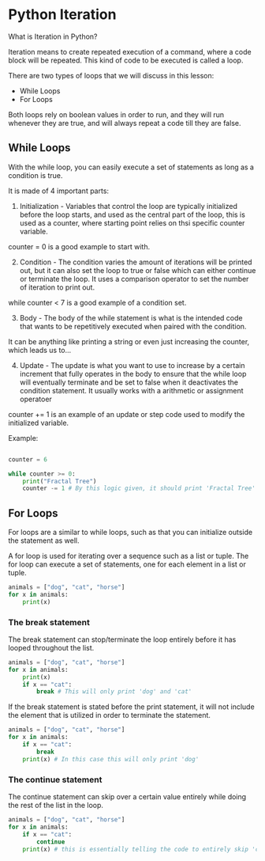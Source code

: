 # Python Iteration
What is Iteration in Python?

Iteration means to create repeated execution of a command, where a code block will be repeated. This kind of code to be executed is called a loop.

There are two types of loops that we will discuss in this lesson:

- While Loops
- For Loops

Both loops rely on boolean values in order to run, and they will run whenever they are true, and will always repeat a code till they are false.

## While Loops

With the while loop, you can easily execute a set of statements as long as a condition is true.

It is made of 4 important parts:

1. Initialization - Variables that control the loop are typically initialized before the loop starts, and used as the central part of the loop, this is used as a counter, where starting point relies on thsi specific counter variable.

counter = 0 is a good example to start with.

2. Condition - The condition varies the amount of iterations will be printed out, but it can also set the loop to true or false which can either continue or terminate the loop. It uses a comparison operator to set the number of iteration to print out.

while counter < 7 is a good example of a condition set.

3. Body - The body of the while statement is what is the intended code that wants to be repetitively executed when paired with the condition.

It can be anything like printing a string or even just increasing the counter, which leads us to...

4. Update - The update is what you want to use to increase by a certain increment that fully operates in the body to ensure that the while loop will eventually terminate and be set to false when it deactivates the condition statement. It usually works with a arithmetic or assignment operatoer

counter += 1 is an example of an update or step code used to modify the initialized variable.

Example:
```python

counter = 6

while counter >= 0:
    print("Fractal Tree")
    counter -= 1 # By this logic given, it should print 'Fractal Tree' 7 times.
```

## For Loops

For loops are a similar to while loops, such as that you can initialize outside the statement as well.

A for loop is used for iterating over a sequence such as a list or tuple. The for loop can execute a set of statements, one for each element in a list or tuple.

```python
animals = ["dog", "cat", "horse"]
for x in animals:
    print(x)
```

### The break statement

The break statement can stop/terminate the loop entirely before it has looped throughout the list.

```python
animals = ["dog", "cat", "horse"]
for x in animals:
    print(x)
    if x == "cat":
        break # This will only print 'dog' and 'cat'
```

If the break statement is stated before the print statement, it will not include the element that is utilized in order to terminate the statement.

```python
animals = ["dog", "cat", "horse"]
for x in animals:
    if x == "cat":
        break
    print(x) # In this case this will only print 'dog'

```

### The continue statement

The continue statement can skip over a certain value entirely while doing the rest of the list in the loop.

```python
animals = ["dog", "cat", "horse"]
for x in animals:
    if x == "cat":
        continue
    print(x) # this is essentially telling the code to entirely skip 'cat' and print 'dog' and 'horse'
```
